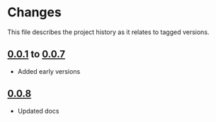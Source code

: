 # Changes
This file describes the project history as it relates to tagged versions.

## [0.0.1](.) to [0.0.7](.)
- Added early versions

## [0.0.8](.)
- Updated docs
